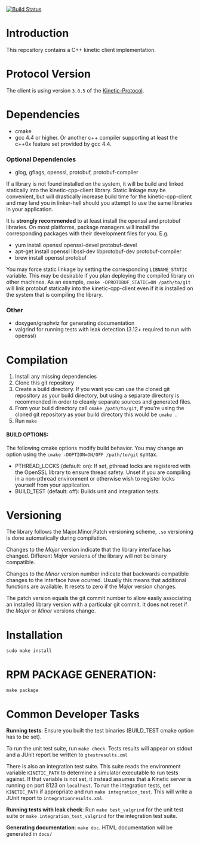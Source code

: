 [![Build Status](https://travis-ci.org/Kinetic/kinetic-cpp-client.svg?branch=master)](https://travis-ci.org/Kinetic/kinetic-cpp-client)

Introduction
============
This repository contains a C++ kinetic client implementation.

Protocol Version
=================
The client is using version `3.0.5` of the [Kinetic-Protocol](https://github.com/Kinetic/kinetic-protocol).


Dependencies
============
* cmake 
* gcc 4.4 or higher. Or another c++ compiler supporting at least the c++0x feature set provided by gcc 4.4.

### Optional Dependencies 

* glog, gflags, openssl, protobuf, protobuf-compiler

If a library is not found installed on the system, it will be build and linked statically into the kinetic-cpp-client library. Static linkage may be convenient, but will drastically increase build time for the kinetic-cpp-client and may land you in linker-hell should you attempt to use the same libraries in your application.

It is **strongly recommended** to at least install the openssl and protobuf libraries. On most platforms, package managers will install the corresponding packages with their development files for you. E.g. 
 * yum install openssl openssl-devel protobuf-devel 
 * apt-get install openssl libssl-dev libprotobuf-dev protobuf-compiler  
 * brew install openssl protobuf

You may force static linkage by setting the corresponding `LIBNAME_STATIC` variable. This may be desirable if you plan deploying the compiled library on other machines. As an example, `cmake -DPROTOBUF_STATIC=ON /path/to/git` will link protobuf statically into the kinetic-cpp-client even if it is installed on the system that is compiling the library. 

### Other
* doxygen/graphviz for generating documentation
* valgrind for running tests with leak detection (3.12+ required to run with openssl)

Compilation
============
1. Install any missing dependencies
2. Clone this git repository 
3. Create a build directory. If you want you can use the cloned git repository as your build directory, but using a separate directory is recommended in order to cleanly separate sources and generated files. 
4. From your build directory call `cmake /path/to/git`, if you're using the cloned git repository as your build directory this would be `cmake .` 
5. Run `make`

#### BUILD OPTIONS:
The following cmake options modify build behavior. You may change an option using the `cmake -DOPTION=ON/OFF /path/to/git` syntax. 

+ PTHREAD_LOCKS (default: on): If set, pthread locks are registered with the OpenSSL library to ensure thread safety. Unset if you are compiling in a non-pthread environment or otherwise wish to register locks yourself from your application. 
+ BUILD_TEST (default: off): Builds unit and integration tests.

Versioning
============
The library follows the Major.Minor.Patch versioning scheme, `.so` versioning is done automatically during compilation. 

Changes to the *Major* version indicate that the library interface has changed. Different *Major* versions of the library will not be binary compatible. 

Changes to the *Minor* version number indicate that backwards compatible changes to the interface have ocurred. Usually this means that additional functions are available. It resets to zero if the *Major* version changes. 

The patch version equals the git commit number to allow easily associating an installed library version with a particular git commit. It does not reset if the *Major* or *Minor* versions change.  


Installation
============
 `sudo make install` 

RPM PACKAGE GENERATION: 
============
`make package`

Common Developer Tasks
======================

**Running tests**: Ensure you built the test binaries (BUILD_TEST cmake option has to be set).

To run the unit test suite, run `make check`. Tests results
will appear on stdout and a JUnit report be written to `gtestresults.xml`

There is also an integration test suite. This suite reads the environment
variable `KINETIC_PATH` to determine a simulator executable to run tests
against. If that variable is not set, it instead assumes that a Kinetic server
is running on port 8123 on `localhost`. To run the integration tests, set
`KINETIC_PATH` if appropriate and run `make integration_test`. This will write
a JUnit report to `integrationresults.xml`.

**Running tests with leak check**: Run `make test_valgrind` for the unit test
suite or `make integration_test_valgrind` for the integration test suite.

**Generating documentation**: `make doc`. HTML documentation will be generated in `docs/`
